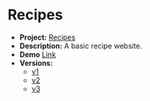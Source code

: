 # Recipes

* **Project:** [Recipes](https://www.theodinproject.com/lessons/foundations-recipes)
* **Description:** A basic recipe website.
* **Demo** [Link](https://kdvh.github.io/odin-projects/001-recipes/)
* **Versions:**
  * [v1](./versions/v1.jpg)
  * [v2](./versions/v2.jpg)
  * [v3](./versions/v3.jpg)
